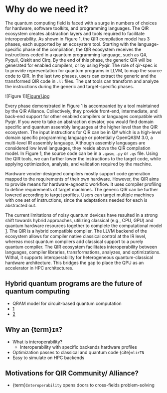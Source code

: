 # Why do we need it?

The quantum computing field is faced with a surge in numbers of choices for hardware, software toolkits, and programming languages. The QIR ecosystem creates abstraction layers and tools required to facilitate interoperability. As shown in Figure 1, the QIR compilation model has 3 phases, each supported by an ecosystem tool. Starting with the language-specific phase of the compilation, the QIR ecosystem receives the instructions coded in a quantum programming language, such as Q#, Pyquil, Qiskit and Cirq. By the end of this phase, the generic QIR will be generated for enabled compilers, or by using Pyqir. The role of qir-spec is to provide representation for quantum programs in LLVM, to map the source code to QIR. In the last two phases, users can extract the generic and the transformed QIR code in `.ll` files. The qat tools can transform and analyze the instructions during the generic and target-specific phases.

![Figure 1]([Figure1.jpg](https://github.com/PariaNaghavi/qir-book/blob/main/qir-book/concepts/Figure1.png)

Every phase demonstrated in Figure 1 is accompanied by a tool maintained by the QIR Alliance. Collectively, they provide front-end, intermediate, and back-end support for other enabled compilers or languages compatible with Pyqir. If you were to take an abstraction elevator, you would find domain specific and quantum assembly languages at the higher level than the QIR ecosystem. The input instructions for QIR can be in Q# which is a high-level domain specific programming language or potentially OpenQASM 3.0, a multi-level IR assembly language. Although assembly languages are considered low level languages, they reside above the QIR compilation model. In Figure 1, the source code can be in a `.qasm`, `.py` or `.qs` file. Using the QIR tools, we can further lower the instructions to the target code, while applying optimization, analysis, and validation required by the machine.

Hardware vender-designed compilers mostly support code generation mapped to the requirements of their own hardware. However, the QIR aims to provide means for hardware-agnostic workflow. It uses compiler profiling to define requirements of target machines. The generic QIR can be further lowered according to target profiles. Users can target multiple machines with one set of instructions, since the adaptations needed for each is abstracted out.

The current limitations of noisy quantum devices have resulted in a strong shift towards hybrid approaches, utilizing classical (e.g., CPU, GPU) and quantum hardware resources together to complete the computational model [1](https://arxiv.org/pdf/2207.06850.pdf). The QIR is a hybrid compatible compiler. The LLVM backend of the ecosystem allows for compiler native classical control at the IR level, whereas most quantum compilers add classical support to a purely quantum compiler. The QIR ecosystem facilitates interoperability between languages, compiler libraries, transformations, analyzes, and optimizations. Withal, it supports interoperability for heterogeneous quantum-classical hardware architecture. This bridges the gap to place the QPU as an accelerator in HPC architectures.

## Hybrid quantum programs are the future of quantum computing

- QRAM model for circuit-based quantum computation
- [1](https://arxiv.org/pdf/2207.06850.pdf)
- [2](https://arxiv.org/pdf/2206.12950.pdf)

## Why an {term}`IR`?

- What is interoperability?
  - Interoperability with specific backends hardware profiles
- Optimization passes to classical and quantum code {cite}`mlirTN`
- Easy to simulate on HPC backends

## Motivations for QIR Community/ Alliance?

- {term}`Interoperability` opens doors to cross-fields problem-solving
